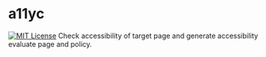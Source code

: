 # a11yc
[![MIT License](http://img.shields.io/badge/license-MIT-blue.svg?style=flat)](LICENSE)
Check accessibility of target page and generate accessibility evaluate page and policy.
